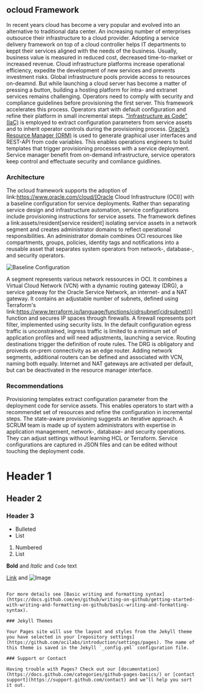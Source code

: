 ## ocloud Framework

In recent years cloud has become a very popular and evolved into an alternative to traditional data center. An increasing number of enterprises outsource their infrastructure to a cloud provider. Adopting a service delivery framework on top of a cloud controller helps IT departments to keppt their services aligned with the needs of the business. Usually, business value is measured in reduced cost, decreased time-to-market or increased revenue. Cloud infrastructure platforms increase operational efficiency, expedite the development of new services and prevents  investment risks. Global infrastructure pools provide access to resources on-deamnd. But while launching a cloud server has become a matter of pressing a button, building a hosting platform for intra- and extranet services remains challenging. Operators need to comply with security and compliance guidelines before provisioning the first server. This framework accelerates this process. Operators start with default configuration and refine their platform in small incremental steps. ["Infrastructure as Code" (IaC)](https://en.wikipedia.org/wiki/Infrastructure_as_code) is employed to extract configuration parameters from service assets and to inherit operator controls during the provisioning process. [Oracle's Resource Manager (ORM)](https://docs.oracle.com/en-us/iaas/Content/ResourceManager/Concepts/resourcemanager.htm) is used to generate graphical user interfaces and REST-API from code variables. This enables operations engineers to build templates that trigger provisioning processes with a service deployment. Service manager benefit from on-demand infrastructure, service operators keep control and effectuate security and comliance guidlines. 

### Architecture

The ocloud framework supports the adoption of link:https://www.oracle.com/cloud/[Oracle Cloud Infrastructure (OCI)] with a baseline configuration for service deployments. Rather than separating service design and infrastructure automation, service configurations include provisioning instructions for service assets. The framework defines a link:assets/resident[service resident] isolating service assets in a network segment and creates administrator domains to reflect operational responsibilities. An administrator domain combines OCI resources like compartments, groups, policies, identity tags and notifications into a reusable asset that separates system operators from network-, database-, and security operators.

![Baseline Configuration](https://raw.githubusercontent.com/ocilabs/images/main/base_config.drawio.png)

A segment represents various network ressources in OCI. It combines a Virtual Cloud Network (VCN) with a dynamic routing gateway (DRG), a service gateway for the Oracle Service Network, an internet- and a NAT gateway. It contains an adjustable number of subnets, defined using Terraform's  link:https://www.terraform.io/language/functions/cidrsubnet[cidrsubnet()] function and secures IP spaces through firewalls. A firewall represents port filter, implemented using security lists. In the default configuration egress traffic is unconstrained, ingress traffic is limited to a minimum set of application profiles and will need adjustments, launching a service. Routing destinations trigger the definition of route rules. The DRG is obligatory and proiveds on-prem connectivity as an edge router. Adding network segments, additional routers can be defined and associated with VCN, naming both equally. Internet and NAT gateways are activated per default, but can be deactivated in the resource manager interface. 

### Recommendations
Provisioning templates extract configuration parameter from the deployment code for service assets. This enables operators to start with a recommendet set of resources and refine the configuration in incremental steps. The state-aware provisioning suggests an iterative approach. A SCRUM team is made up of system administrators with expertise in application management, network-, database- and security operations. They can adjust settings without learning HCL or Terraform. Service configurations are captured in JSON files and can be edited without touching the deployment code.

# Header 1
## Header 2
### Header 3

- Bulleted
- List

1. Numbered
2. List

**Bold** and _Italic_ and `Code` text

[Link](url) and ![Image](src)
```

For more details see [Basic writing and formatting syntax](https://docs.github.com/en/github/writing-on-github/getting-started-with-writing-and-formatting-on-github/basic-writing-and-formatting-syntax).

### Jekyll Themes

Your Pages site will use the layout and styles from the Jekyll theme you have selected in your [repository settings](https://github.com/ocilabs/introduction/settings/pages). The name of this theme is saved in the Jekyll `_config.yml` configuration file.

### Support or Contact

Having trouble with Pages? Check out our [documentation](https://docs.github.com/categories/github-pages-basics/) or [contact support](https://support.github.com/contact) and we’ll help you sort it out.

